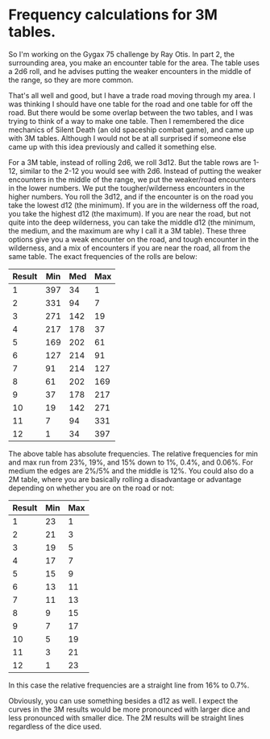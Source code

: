 # Frequency calculations for 3M tables.

So I'm working on the Gygax 75 challenge by Ray Otis. In part 2, the surrounding area, you make an encounter table for the area. The table uses a 2d6 roll, and he advises putting the weaker encounters in the middle of the range, so they are more common.

That's all well and good, but I have a trade road moving through my area. I was thinking I should have one table for the road and one table for off the road. But there would be some overlap between the two tables, and I was trying to think of a way to make one table. Then I remembered the dice mechanics of Silent Death (an old spaceship combat game), and came up with 3M tables. Although I would not be at all surprised if someone else came up with this idea previously and called it something else.

For a 3M table, instead of rolling 2d6, we roll 3d12. But the table rows are 1-12, similar to the 2-12 you would see with 2d6. Instead of putting the weaker encounters in the middle of the range, we put the weaker/road encounters in the lower numbers. We put the tougher/wilderness encounters in the higher numbers. You roll the 3d12, and if the encounter is on the road you take the lowest d12 (the minimum). If you are in the wilderness off the road, you take the highest d12 (the maximum). If you are near the road, but not quite into the deep wilderness, you can take the middle d12 (the minimum, the medium, and the maximum are why I call it a 3M table). These three options give you a weak encounter on the road, and tough encounter in the wilderness, and a mix of encounters if you are near the road, all from the same table. The exact frequencies of the rolls are below:

| Result | Min | Med | Max |
|--------|-----|-----|-----|
| 1      | 397 |  34 |   1 |
| 2      | 331 |  94 |   7 |
| 3      | 271 | 142 |  19 |
| 4      | 217 | 178 |  37 |
| 5      | 169 | 202 |  61 |
| 6      | 127 | 214 |  91 |
| 7      |  91 | 214 | 127 |
| 8      |  61 | 202 | 169 |
| 9      |  37 | 178 | 217 |
| 10     |  19 | 142 | 271 |
| 11     |   7 |  94 | 331 |
| 12     |   1 |  34 | 397 |

The above table has absolute frequencies. The relative frequencies for min and max run from 23%, 19%, and 15% down to 1%, 0.4%, and 0.06%. For medium the edges are 2%/5% and the middle is 12%. You could also do a 2M table, where you are basically rolling a disadvantage or advantage depending on whether you are on the road or not:

| Result | Min | Max |
|--------|-----|-----|
| 1      |  23 |   1 |
| 2      |  21 |   3 |
| 3      |  19 |   5 |
| 4      |  17 |   7 |
| 5      |  15 |   9 |
| 6      |  13 |  11 |
| 7      |  11 |  13 |
| 8      |   9 |  15 |
| 9      |   7 |  17 |
| 10     |   5 |  19 |
| 11     |   3 |  21 |
| 12     |   1 |  23 |

In this case the relative frequencies are a straight line from 16% to 0.7%.

Obviously, you can use something besides a d12 as well. I expect the curves in the 3M results would be more pronounced with larger dice and less pronounced with smaller dice. The 2M results will be straight lines regardless of the dice used.
